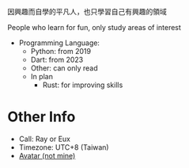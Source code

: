 因興趣而自學的平凡人，也只學習自己有興趣的領域

People who learn for fun, only study areas of interest

- Programming Language:
  - Python: from 2019
  - Dart: from 2023
  - Other: can only read
  - In plan
    - Rust: for improving skills

# Other Info
- Call: Ray or Eux
- Timezone: UTC+8 (Taiwan)
- [Avatar (not mine)](https://www.pixiv.net/artworks/106459056)
